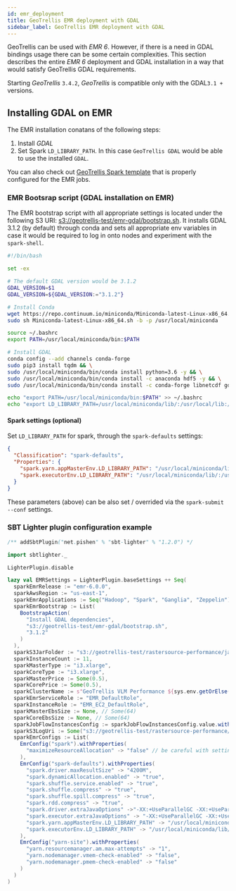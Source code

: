```yaml
---
id: emr_deployment
title: GeoTrellis EMR deployment with GDAL
sidebar_label: GeoTrellis EMR deployment with GDAL
---
```


GeoTrellis can be used with _EMR 6_. However, if there is a need in GDAL bindings usage there can be some certain complexities.
This section describes the entire _EMR 6_ deployment and GDAL installation in a way that would satisfy GeoTrellis GDAL requirements.

Starting _GeoTrellis_ `3.4.2`, _GeoTrellis_ is compatible only with the GDAL`3.1 +` versions.

## Installing GDAL on EMR

The EMR installation conatans of the following steps:

1. Install _GDAL_
2. Set Spark `LD_LIBRARY_PATH`. In this case `GeoTrellis GDAL` would be able to use the installed `GDAL`.

You can also check out [GeoTrellis Spark template](https://github.com/geotrellis/geotrellis-spark-job.g8) that is properly configured for the EMR jobs.

### EMR Bootsrap script (GDAL installation on EMR)

The EMR bootstrap script with all appropriate settings is located under the following S3 URI: [s3://geotrellis-test/emr-gdal/bootstrap.sh](s3://geotrellis-test/emr-gdal/bootstrap.sh).
It installs GDAL 3.1.2 (by default) through conda and sets all appropriate env variables in case 
it would be required to log in onto nodes and experiment with the `spark-shell`.

```bash
#!/bin/bash

set -ex

# The default GDAL version would be 3.1.2
GDAL_VERSION=$1
GDAL_VERSION=${GDAL_VERSION:="3.1.2"}

# Install Conda
wget https://repo.continuum.io/miniconda/Miniconda-latest-Linux-x86_64.sh
sudo sh Miniconda-latest-Linux-x86_64.sh -b -p /usr/local/miniconda

source ~/.bashrc
export PATH=/usr/local/miniconda/bin:$PATH

# Install GDAL
conda config --add channels conda-forge
sudo pip3 install tqdm && \
sudo /usr/local/miniconda/bin/conda install python=3.6 -y && \
sudo /usr/local/miniconda/bin/conda install -c anaconda hdf5 -y && \
sudo /usr/local/miniconda/bin/conda install -c conda-forge libnetcdf gdal=${GDAL_VERSION} -y

echo "export PATH=/usr/local/miniconda/bin:$PATH" >> ~/.bashrc
echo "export LD_LIBRARY_PATH=/usr/local/miniconda/lib/:/usr/local/lib:/usr/lib/hadoop/lib/native:/usr/lib/hadoop-lzo/lib/native:/docker/usr/lib/hadoop/lib/native:/docker/usr/lib/hadoop-lzo/lib/native:/usr/java/packages/lib/amd64:/usr/lib64:/lib64:/lib:/usr/lib" >> ~/.bashrc
```

#### Spark settings (optional)

Set `LD_LIBRARY_PATH` for spark, through the `spark-defaults` settings:

```json
{
  "Classification": "spark-defaults",
  "Properties": {
    "spark.yarn.appMasterEnv.LD_LIBRARY_PATH": "/usr/local/miniconda/lib/:/usr/local/lib",
    "spark.executorEnv.LD_LIBRARY_PATH": "/usr/local/miniconda/lib/:/usr/local/lib"
  }
}
```

These parameters (above) can be also set / overrided via the `spark-submit --conf` settings.

### SBT Lighter plugin configuration example

```scala
/** addSbtPlugin("net.pishen" % "sbt-lighter" % "1.2.0") */

import sbtlighter._

LighterPlugin.disable

lazy val EMRSettings = LighterPlugin.baseSettings ++ Seq(
  sparkEmrRelease := "emr-6.0.0",
  sparkAwsRegion := "us-east-1",
  sparkEmrApplications := Seq("Hadoop", "Spark", "Ganglia", "Zeppelin"),
  sparkEmrBootstrap := List(
    BootstrapAction(
      "Install GDAL dependencies",
      "s3://geotrellis-test/emr-gdal/bootstrap.sh",
      "3.1.2"
    )
  ),
  sparkS3JarFolder := "s3://geotrellis-test/rastersource-performance/jars",
  sparkInstanceCount := 11,
  sparkMasterType := "i3.xlarge",
  sparkCoreType := "i3.xlarge",
  sparkMasterPrice := Some(0.5),
  sparkCorePrice := Some(0.5),
  sparkClusterName := s"GeoTrellis VLM Performance ${sys.env.getOrElse("USER", "<anonymous user>")}",
  sparkEmrServiceRole := "EMR_DefaultRole",
  sparkInstanceRole := "EMR_EC2_DefaultRole",
  sparkMasterEbsSize := None, // Some(64)
  sparkCoreEbsSize := None, // Some(64)
  sparkJobFlowInstancesConfig := sparkJobFlowInstancesConfig.value.withEc2KeyName("geotrellis-emr"),
  sparkS3LogUri := Some("s3://geotrellis-test/rastersource-performance/logs"),
  sparkEmrConfigs := List(
    EmrConfig("spark").withProperties(
      "maximizeResourceAllocation" -> "false" // be careful with setting this param to true
    ),
    EmrConfig("spark-defaults").withProperties(
      "spark.driver.maxResultSize" -> "4200M",
      "spark.dynamicAllocation.enabled" -> "true",
      "spark.shuffle.service.enabled" -> "true",
      "spark.shuffle.compress" -> "true",
      "spark.shuffle.spill.compress" -> "true",
      "spark.rdd.compress" -> "true",
      "spark.driver.extraJavaOptions" ->"-XX:+UseParallelGC -XX:+UseParallelOldGC -XX:OnOutOfMemoryError='kill -9 %p'",
      "spark.executor.extraJavaOptions" -> "-XX:+UseParallelGC -XX:+UseParallelOldGC -XX:OnOutOfMemoryError='kill -9 %p'",
      "spark.yarn.appMasterEnv.LD_LIBRARY_PATH" -> "/usr/local/miniconda/lib/:/usr/local/lib",
      "spark.executorEnv.LD_LIBRARY_PATH" -> "/usr/local/miniconda/lib/:/usr/local/lib"
    ),
    EmrConfig("yarn-site").withProperties(
      "yarn.resourcemanager.am.max-attempts" -> "1",
      "yarn.nodemanager.vmem-check-enabled" -> "false",
      "yarn.nodemanager.pmem-check-enabled" -> "false"
    )
  )
)
```
